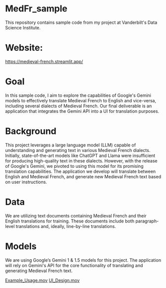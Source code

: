 # MedFr_sample
This repository contains sample code from my project at Vanderbilt's Data Science Institute.

# Website:
https://medieval-french.streamlit.app/

# Goal
In this sample code, I aim to explore the capabilities of Google's Gemini models to effectively translate Medieval French to English and vice-versa, including several dialects of Medieval French. Our final deliverable is an application that integrates the Gemini API into a UI for translation purposes.

# Background
This project leverages a large language model (LLM) capable of understanding and generating text in various Medieval French dialects. Initially, state-of-the-art models like ChatGPT and Llama were insufficient for producing high-quality text in these dialects. However, with the release of Google's Gemini, we pivoted to using this model for its promising translation capabilities. The application we develop will translate between English and Medieval French, and generate new Medieval French text based on user instructions.

# Data
We are utilizing text documents containing Medieval French and their English translations for training. These documents include both paragraph-level translations and, ideally, line-by-line translations.

# Models
We are using Google’s Gemini 1 & 1.5 models for this project. The application will rely on Gemini's API for the core functionality of translating and generating Medieval French text.

[Example_Usage.mov](https://github.com/user-attachments/assets/54c4b897-5dd9-4dd8-8da3-6e72a92689b8)
[UI_Design.mov](https://github.com/user-attachments/assets/8d45ef96-b05d-4028-a497-e2eef63b1af5)
